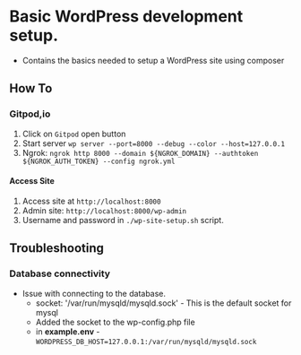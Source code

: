 # Basic WordPress development setup.
* Contains the basics needed to setup a WordPress site using composer
## How To
### Gitpod,io
1. Click on `Gitpod` open button
1. Start server `wp server --port=8000 --debug --color --host=127.0.0.1`
1. Ngrok: `ngrok http 8000 --domain ${NGROK_DOMAIN} --authtoken ${NGROK_AUTH_TOKEN} --config ngrok.yml`
#### Access Site
1. Access site at `http://localhost:8000`
1. Admin site: `http://localhost:8000/wp-admin`
1. Username and password in `./wp-site-setup.sh` script.
## Troubleshooting
### Database connectivity
* Issue with connecting to the database.
  * socket: '/var/run/mysqld/mysqld.sock' - This is the default socket for mysql
  * Added the socket to the wp-config.php file
  * in **example.env** - `WORDPRESS_DB_HOST=127.0.0.1:/var/run/mysqld/mysqld.sock`
